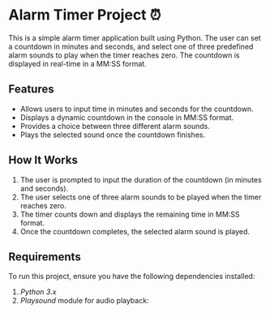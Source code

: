 # Alarm Timer Project ⏰

This is a simple alarm timer application built using Python. The user can set a countdown in minutes and seconds, and select one of three predefined alarm sounds to play when the timer reaches zero. The countdown is displayed in real-time in a MM:SS format. 

## Features
- Allows users to input time in minutes and seconds for the countdown.
- Displays a dynamic countdown in the console in MM:SS format.
- Provides a choice between three different alarm sounds.
- Plays the selected sound once the countdown finishes.

## How It Works
1. The user is prompted to input the duration of the countdown (in minutes and seconds).
2. The user selects one of three alarm sounds to be played when the timer reaches zero.
3. The timer counts down and displays the remaining time in MM:SS format.
4. Once the countdown completes, the selected alarm sound is played.

## Requirements
To run this project, ensure you have the following dependencies installed:

1. *Python 3.x*
2. *Playsound* module for audio playback:
